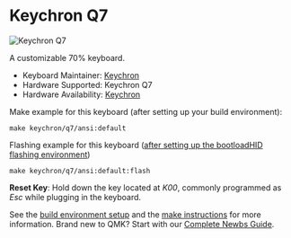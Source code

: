 # Keychron Q7

![Keychron Q7](https://cdn.shopify.com/s/files/1/0059/0630/1017/t/5/assets/keychronq770percentcustommechanicalkeyboardqmkvia26-1656926361466.jpg?v=1656926455)

A customizable 70% keyboard.

* Keyboard Maintainer: [Keychron](https://github.com/keychron)
* Hardware Supported: Keychron Q7
* Hardware Availability: [Keychron](https://www.keychron.com)

Make example for this keyboard (after setting up your build environment):

    make keychron/q7/ansi:default

Flashing example for this keyboard ([after setting up the bootloadHID flashing environment](https://docs.qmk.fm/#/flashing_bootloadhid))

    make keychron/q7/ansi:default:flash

**Reset Key**: Hold down the key located at *K00*, commonly programmed as *Esc* while plugging in the keyboard.

See the [build environment setup](https://docs.qmk.fm/#/getting_started_build_tools) and the [make instructions](https://docs.qmk.fm/#/getting_started_make_guide) for more information. Brand new to QMK? Start with our [Complete Newbs Guide](https://docs.qmk.fm/#/newbs).
